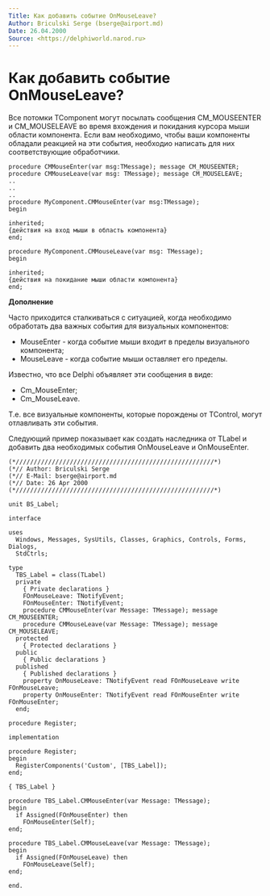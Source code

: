 ```yaml
---
Title: Как добавить событие OnMouseLeave?
Author: Briculski Serge (bserge@airport.md)
Date: 26.04.2000
Source: <https://delphiworld.narod.ru>
---
```



Как добавить событие OnMouseLeave?
==================================

Все потомки TComponent могут посылать сообщения CM\_MOUSEENTER и
CM\_MOUSELEAVE во время вхождения и покидания курсора мыши области
компонента. Если вам необходимо, чтобы ваши компоненты обладали реакцией
на эти события, необходио написать для них соответствующие обработчики.

    procedure CMMouseEnter(var msg:TMessage); message CM_MOUSEENTER;
    procedure CMMouseLeave(var msg: TMessage); message CM_MOUSELEAVE;
    ..
    ..
    ..
    procedure MyComponent.CMMouseEnter(var msg:TMessage);
    begin
     
    inherited;
    {действия на вход мыши в область компонента}
    end;
     
    procedure MyComponent.CMMouseLeave(var msg: TMessage);
    begin
     
    inherited;
    {действия на покидание мыши области компонента}
    end; 

**Дополнение**

Часто приходится сталкиваться с ситуацией, когда необходимо обработать
два важных события для визуальных компонентов:

- MouseEnter - когда событие мыши входит в пределы визуального компонента;
- MouseLeave - когда событие мыши оставляет его пределы.

Известно, что все Delphi объявляет эти сообщения в виде:

- Cm\_MouseEnter;
- Cm\_MouseLeave.

Т.е. все визуальные компоненты, которые порождены от TControl, могут
отлавливать эти события.

Следующий пример показывает как создать
наследника от TLabel и добавить два необходимых события OnMouseLeave и
OnMouseEnter.

    (*///////////////////////////////////////////////////////*)
    (*// Author: Briculski Serge
    (*// E-Mail: bserge@airport.md
    (*// Date: 26 Apr 2000
    (*///////////////////////////////////////////////////////*)
     
    unit BS_Label;
     
    interface
     
    uses
      Windows, Messages, SysUtils, Classes, Graphics, Controls, Forms, Dialogs,
      StdCtrls;
     
    type
      TBS_Label = class(TLabel)
      private
        { Private declarations }
        FOnMouseLeave: TNotifyEvent;
        FOnMouseEnter: TNotifyEvent;
        procedure CMMouseEnter(var Message: TMessage); message CM_MOUSEENTER;
        procedure CMMouseLeave(var Message: TMessage); message CM_MOUSELEAVE;
      protected
        { Protected declarations }
      public
        { Public declarations }
      published
        { Published declarations }
        property OnMouseLeave: TNotifyEvent read FOnMouseLeave write FOnMouseLeave;
        property OnMouseEnter: TNotifyEvent read FOnMouseEnter write FOnMouseEnter;
      end;
     
    procedure Register;
     
    implementation
     
    procedure Register;
    begin
      RegisterComponents('Custom', [TBS_Label]);
    end;
     
    { TBS_Label }
     
    procedure TBS_Label.CMMouseEnter(var Message: TMessage);
    begin
      if Assigned(FOnMouseEnter) then
        FOnMouseEnter(Self);
    end;
     
    procedure TBS_Label.CMMouseLeave(var Message: TMessage);
    begin
      if Assigned(FOnMouseLeave) then
        FOnMouseLeave(Self);
    end;
     
    end.

